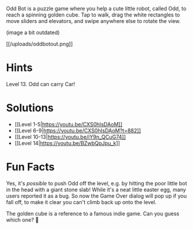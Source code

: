 Odd Bot is a puzzle game where you help a cute little robot, called Odd, to reach a spinning golden cube. Tap to walk, drag the white rectangles to move sliders and elevators, and swipe anywhere else to rotate the view.

(image a bit outdated)

[[/uploads/oddbotout.png]]

# Hints
Level 13. Odd can carry Car!

# Solutions
* [[Level 1-5|https://youtu.be/CXS0hIsDAoM]]
* [[Level 6-9|https://youtu.be/CXS0hIsDAoM?t=882]]
* [[Level 10-13|https://youtu.be/iY9n_QCuG74]]
* [[Level 14|https://youtu.be/BZwbQpJpu_k]]

# Fun Facts
Yes, it's *possible* to push Odd off the level, e.g. by hitting the poor little bot in the head with a giant stone slab! While it's a neat little easter egg, many users reported it as a bug. So now the Game Over dialog will pop up if you fall off, to make it clear you can't climb back up onto the level.

The golden cube is a reference to a famous indie game. Can you guess which one? 🙂
